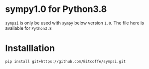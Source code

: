 # sympy1.0 for Python3.8
`sympsi` is only be used with `sympy` below version `1.0`. The file here is avaliable for `Python3.8`
# Installlation
```
pip install git+https://github.com/Bitcoffe/sympsi.git
```
